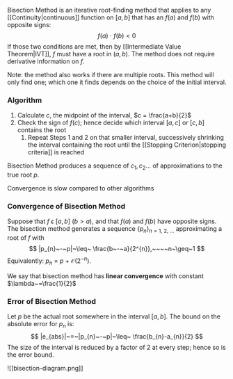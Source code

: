 Bisection Method is an iterative root-finding method that applies to any [[Continuity|continuous]] function on $[a,b]$ that has an $f(a)$ and $f(b)$ with opposite signs:
$$
f(a)\:\cdot\:f(b)<0
$$
If those two conditions are met, then by [[Intermediate Value Theorem|IVT]], $f$ must have a root in $(a,b)$. The method does not require derivative information on $f$.

Note: the method also works if there are multiple roots. This method will only find one; which one it finds depends on the choice of the initial interval.

### Algorithm

1. Calculate $c$, the midpoint of the interval, $c = \frac{a+b}{2}$
2. Check the sign of $f(c)$; hence decide which interval $[a,c]$ or $[c,b]$ contains the root
	1. Repeat Steps 1 and 2 on that smaller interval, successively shrinking the interval containing the root until the [[Stopping Criterion|stopping criteria]] is reached

Bisection Method produces a sequence of $c_1,c_{2}$... of approximations to the true root $p$.

Convergence is slow compared to other algorithms

### Convergence of Bisection Method

Suppose that $f~\epsilon~[a,b]~(b>a)$, and that $f(a)$ and $f(b)$ have opposite signs.
The bisection method generates a sequence {$p_{n}$}$_{n=1,~2,~\dots}$ approximating a root of $f$ with
$$
|p_{n}~-~p|~\leq~ \frac{b~-~a}{2^{n}},~~~~n~\geq~1
$$
Equivalently: $p_{n}~=~p~+~\mathcal{O}(2^{-n})$.

We say that bisection method has **linear convergence** with constant $\lambda~=\frac{1}{2}$ 

### Error of Bisection Method

Let $p$ be the actual root somewhere in the interval $[a,b]$. The bound on the absolute error for $p_{n}$ is:
$$
|e_{abs}|~=~|p_{n}~-~p|~\leq~ \frac{b_{n}-a_{n}}{2}
$$
The size of the interval is reduced by a factor of 2 at every step; hence so is the error bound.

![[bisection-diagram.png]]

